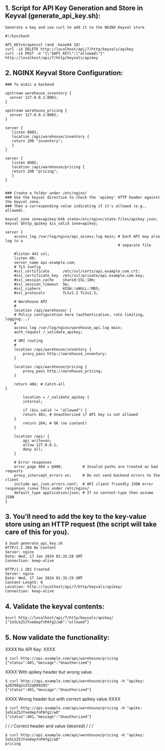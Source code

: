 ## 1. Script for API Key Generation and Store in Keyval (generate_api_key.sh):

    Generate a key and use curl to add it to the NGINX Keyval store

```
#!/bin/bash

API_KEY=$(openssl rand -base64 18)
curl -iX DELETE http://localhost/api/7/http/keyvals/apikey
curl -iX POST -d "{\"$API_KEY\":\"allowed\"}" http://localhost/api/7/http/keyvals/apikey

```

## 2. NGINX Keyval Store Configuration:

```
### To mimic a backend

upstream warehouse_inventory {
  server 127.0.0.1:8001;
}

upstream warehouse_pricing {
  server 127.0.0.1:8002;
}

server {
   listen 8001;
   location /api/warehouse/inventory {
   return 200 "inventory";
   }
}

server {
   listen 8002;
   location /api/warehouse/pricing {
   return 200 "pricing";
   }
}


### Create a folder under /etc/nginx/
### Use the keyval directive to check the 'apikey' HTTP header against the keyval zone.
### Then a corresponding value indicating if it's allowed (e.g., allowed).

keyval_zone zone=apikey:64k state=/etc/nginx/state-files/apikey.json;
keyval $http_apikey $is_valid zone=apikey;

server {
    access_log /var/log/nginx/api_access.log main; # Each API may also log to a
                                                   # separate file

    #listen 443 ssl;
    listen 80;
    server_name api.example.com;
    # TLS config
    #ssl_certificate      /etc/ssl/certs/api.example.com.crt;
    #ssl_certificate_key  /etc/ssl/private/api.example.com.key;
    #ssl_session_cache    shared:SSL:10m;
    #ssl_session_timeout  5m;
    #ssl_ciphers          HIGH:!aNULL:!MD5;
    #ssl_protocols        TLSv1.2 TLSv1.3;

    # Warehouse API
    #
    location /api/warehouse/ {
    # Policy configuration here (authentication, rate limiting, logging...)
    #
    access_log /var/log/nginx/warehouse_api.log main;
    auth_request /_validate_apikey;

    # URI routing
    #
    location /api/warehouse/inventory {
        proxy_pass http://warehouse_inventory;
    }

    location /api/warehouse/pricing {
        proxy_pass http://warehouse_pricing;
    }

    return 404; # Catch-all
}

        location = /_validate_apikey {
        internal;

        if ($is_valid != "allowed") {
        return 401; # Unauthorized if API key is not allowed
    }
        return 204; # OK (no content)
    }

    location /api/ {
        api write=on;
        allow 127.0.0.1;
        deny all;
    }

    # Error responses
    error_page 404 = @400;         # Invalid paths are treated as bad requests
    proxy_intercept_errors on;     # Do not send backend errors to the client
    include api_json_errors.conf;  # API client friendly JSON error responses (save this under /etc/nginx/
    default_type application/json; # If no content-type then assume JSON
}
```

## 3. You'll need to add the key  to the key-value store using an HTTP request (the script will take care of this for you).

```
$ bash generate_api_key.sh
HTTP/1.1 204 No Content
Server: nginx
Date: Wed, 17 Jan 2024 01:35:28 GMT
Connection: keep-alive

HTTP/1.1 201 Created
Server: nginx
Date: Wed, 17 Jan 2024 01:35:29 GMT
Content-Length: 0
Location: http://localhost/api/7/http/keyvals/apikey/
Connection: keep-alive
```

## 4. Validate the keyval contents:
```
$curl http://localhost/api/7/http/keyvals/apikey/
{"Ie5LkZ5JYxe8epfnPAfg2/wD":"allowed"}
```

## 5. Now validate the functionality:

XXXX
No API Key:
XXXX

```
$ curl http://api.example.com/api/warehouse/pricing
{"status":401,"message":"Unauthorized"}
```

XXXX
With apikey header but wrong value.
```
$ curl http://api.example.com/api/warehouse/pricing -H "apikey: q28398q2u332q989203"
{"status":401,"message":"Unauthorized"}
```

XXXX
Wrong header but with correct apikey value
XXXX
```
$ curl http://api.example.com/api/warehouse/pricing -H "apike: Ie5LkZ5JYxe8epfnPAfg2/wD"
{"status":401,"message":"Unauthorized"}
```

/ / /
Correct header and value (desired)
/ / / 
```
$ curl http://api.example.com/api/warehouse/pricing -H "apikey: Ie5LkZ5JYxe8epfnPAfg2/wD"
pricing
```
